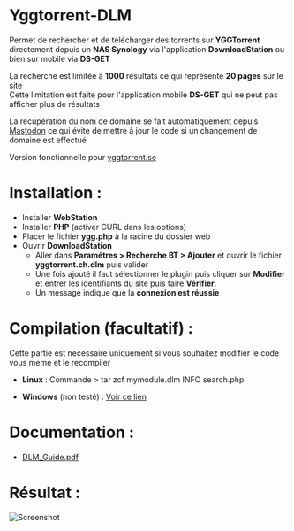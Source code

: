 # Yggtorrent-DLM

Permet de rechercher et de télécharger des torrents sur **YGGTorrent** directement depuis un **NAS Synology** via l'application **DownloadStation** ou bien sur mobile via **DS-GET**

La recherche est limitée à **1000** résultats ce qui représente **20 pages** sur le site  
Cette limitation est faite pour l'application mobile **DS-GET** qui ne peut pas afficher plus de résultats

La récupération du nom de domaine se fait automatiquement depuis [Mastodon](https://mamot.fr/@YggTorrent) ce qui évite de mettre à jour le code si un changement de domaine est effectué

Version fonctionnelle pour [yggtorrent.se](https://www.yggtorrent.se/)

# Installation :  

- Installer **WebStation**
- Installer **PHP** (activer CURL dans les options)
- Placer le fichier **ygg.php** à la racine du dossier web
- Ouvrir **DownloadStation** 
  - Aller dans **Paramétres > Recherche BT > Ajouter** et ouvrir le fichier **yggtorrent.ch.dlm** puis valider
  - Une fois ajouté il faut sélectionner le plugin puis cliquer sur **Modifier** et entrer les identifiants du site puis faire **Vérifier**.  
  - Un message indique que la **connexion est réussie**

# Compilation (facultatif) : 

Cette partie est necessaire uniquement si vous souhaitez modifier le code vous meme et le recompiler

- **Linux** : Commande > tar zcf mymodule.dlm INFO search.php

- **Windows** (non testé) : [Voir ce lien](https://superuser.com/questions/244703/how-can-i-run-the-tar-czf-command-in-windows) 

# Documentation :

- [DLM_Guide.pdf](https://global.download.synology.com/download/Document/DeveloperGuide/DLM_Guide.pdf)

# Résultat : 
  
![Screenshot](https://i.imgur.com/8pmmmfx.png)
